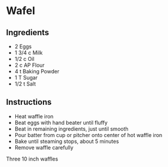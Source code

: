 # Wafel

## Ingredients
- 2 Eggs
- 1 3/4 c Milk
- 1/2 c Oil
- 2 c AP Flour
- 4 t Baking Powder
- 1 T Sugar
- 1/2 t Salt

## Instructions
- Heat waffle iron
- Beat eggs with hand beater until fluffy
- Beat in remaining ingredients, just until smooth
- Pour batter from cup or pitcher onto center of hot waffle iron
- Bake until steaming stops, about 5 minutes
- Remove waffle carefully

Three 10 inch waffles
